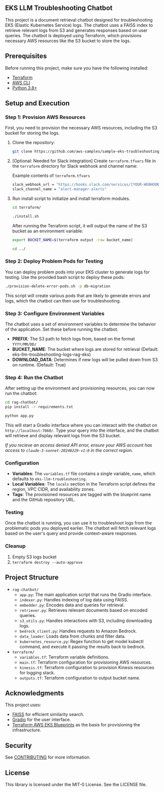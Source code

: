 ## EKS LLM Troubleshooting Chatbot

This project is a document retrieval chatbot designed for troubleshooting EKS (Elastic Kubernetes Service) logs. The chatbot uses a FAISS index to retrieve relevant logs from S3 and generates responses based on user queries. The chatbot is deployed using Terraform, which provisions necessary AWS resources like the S3 bucket to store the logs.

## Prerequisites

Before running this project, make sure you have the following installed:

- [Terraform](https://www.terraform.io/downloads.html)
- [AWS CLI](https://aws.amazon.com/cli/)
- [Python 3.8+](https://www.python.org/downloads/)

## Setup and Execution

### Step 1: Provision AWS Resources

First, you need to provision the necessary AWS resources, including the S3 bucket for storing the logs.

1. Clone the repository:

    ```bash
    git clone https://github.com/aws-samples/sample-eks-troubleshooting-rag-chatbot && cd eks-llm-troubleshooting/terraform/
    ```
2. [Optional: Needed for Slack integration] Create `terraform.tfvars` file in the `terraform` directory for Slack webhook and channel name:
    
    Example contents of `terraform.tfvars`
    ```bash
    slack_webhook_url = "https://hooks.slack.com/services/[YOUR-WEBHOOK]"
    slack_channel_name = "alert-manager-alerts"
    ```

3. Run install script to initialize and install terraform modules.

    ```bash
    cd terraform/

    ./install.sh
    ```

    After running the Terraform script, it will output the name of the S3 bucket as an environment variable:

    ```bash
    export BUCKET_NAME=$(terraform output -raw bucket_name)

    cd ../
    ```


### Step 2: Deploy Problem Pods for Testing

You can deploy problem pods into your EKS cluster to generate logs for testing. Use the provided bash script to deploy these pods:

```bash
./provision-delete-error-pods.sh -p db-migration
```

This script will create various pods that are likely to generate errors and logs, which the chatbot can then use for troubleshooting.

### Step 3: Configure Environment Variables
The chatbot uses a set of environment variables to determine the behavior of the application. Set these before running the chatbot.
- **PREFIX**: The S3 path to fetch logs from, based on the format `YYYY/MM/DD/`
- **BUCKET_NAME**: The bucket where logs are stored for retrieval (Default: eks-llm-troubleshooting-logs-rag-eks)
- **DOWNLOAD_DATA**: Determines if new logs will be pulled down from S3 on runtime. (Default: True)


### Step 4: Run the Chatbot

After setting up the environment and provisioning resources, you can now run the chatbot:

```bash
cd rag-chatbot/
pip install -r requirements.txt

python app.py
```

This will start a Gradio interface where you can interact with the chatbot on `http://localhost:7860/`. Type your query into the interface, and the chatbot will retrieve and display relevant logs from the S3 bucket.

*If you recieve an access denied API error, ensure your AWS account has access to `claude-3-sonnet-20240229-v1:0` in the correct region.*

### Configuration

- **Variables**: The `variables.tf` file contains a single variable, `name`, which defaults to `eks-llm-troubleshooting`.
- **Local Variables**: The `locals` section in the Terraform script defines the region, VPC CIDR, and availability zones.
- **Tags**: The provisioned resources are tagged with the blueprint name and the GitHub repository URL.

### Testing

Once the chatbot is running, you can use it to troubleshoot logs from the problematic pods you deployed earlier. The chatbot will fetch relevant logs based on the user's query and provide context-aware responses.

### Cleanup
1. Empty S3 logs bucket
2. `terraform destroy --auto-approve`

## Project Structure

- `rag-chatbot/`
    - `app.py`: The main application script that runs the Gradio interface.
    - `indexer.py`: Handles indexing of log data using FAISS.
    - `embedder.py`: Encodes data and queries for retrieval.
    - `retriever.py`: Retrieves relevant documents based on encoded queries.
    - `s3_utils.py`: Handles interactions with S3, including downloading logs.
    - `bedrock_client.py`: Handles requests to Amazon Bedrock.
    - `data_loader`: Loads data from chunks and filter data.
    - `kubernetes_resource.py`: Regex function to get model kubectl command, and execute it passing the results back to bedrock.
- `terraform/`
    - `variables.tf`: Terraform variable definitions.
    - `main.tf`: Terraform configuration for provisioning AWS resources.
    - `kinesis.tf`: Terraform configuration to provision Kinesis resources for logging stack.
    - `outputs.tf`: Terraform configuration to output bucket name.

## Acknowledgments

This project uses:

- [FAISS](https://github.com/facebookresearch/faiss) for efficient similarity search.
- [Gradio](https://www.gradio.app/) for the user interface.
- [Terraform AWS EKS Blueprints](https://github.com/aws-ia/terraform-aws-eks-blueprints) as the basis for provisioning the infrastructure.

## Security

See [CONTRIBUTING](CONTRIBUTING.md#security-issue-notifications) for more information.

## License

This library is licensed under the MIT-0 License. See the LICENSE file.

